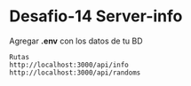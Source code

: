 # Desafio-14 Server-info

Agregar **.env** con los datos de tu BD

```
Rutas
http://localhost:3000/api/info
http://localhost:3000/api/randoms
```
